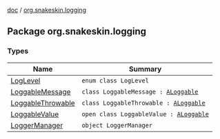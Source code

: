 [doc](../index.md) / [org.snakeskin.logging](./index.md)

## Package org.snakeskin.logging

### Types

| Name | Summary |
|---|---|
| [LogLevel](-log-level/index.md) | `enum class LogLevel` |
| [LoggableMessage](-loggable-message/index.md) | `class LoggableMessage : `[`ALoggable`](../org.snakeskin.ability/-a-loggable/index.md) |
| [LoggableThrowable](-loggable-throwable/index.md) | `class LoggableThrowable : `[`ALoggable`](../org.snakeskin.ability/-a-loggable/index.md) |
| [LoggableValue](-loggable-value/index.md) | `open class LoggableValue : `[`ALoggable`](../org.snakeskin.ability/-a-loggable/index.md) |
| [LoggerManager](-logger-manager/index.md) | `object LoggerManager` |
